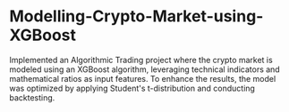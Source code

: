 # Modelling-Crypto-Market-using-XGBoost
Implemented an Algorithmic Trading project where the crypto market is modeled using an XGBoost algorithm, leveraging technical indicators and mathematical ratios as input features. To enhance the results, the model was optimized by applying Student's t-distribution and conducting backtesting.
